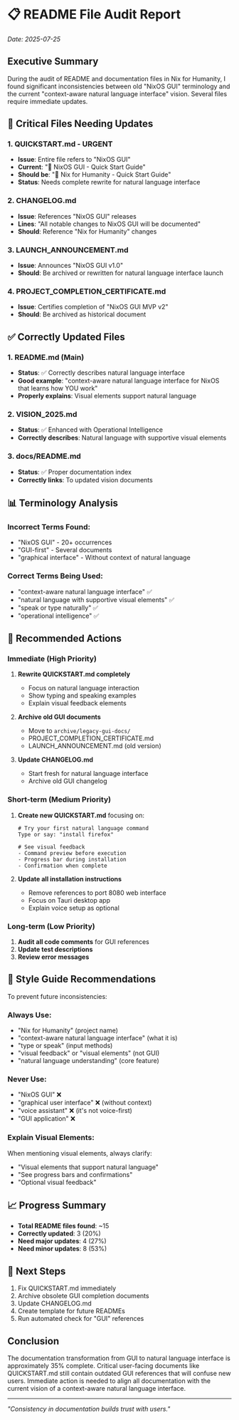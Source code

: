 # 📋 README File Audit Report

*Date: 2025-07-25*

## Executive Summary

During the audit of README and documentation files in Nix for Humanity, I found significant inconsistencies between old "NixOS GUI" terminology and the current "context-aware natural language interface" vision. Several files require immediate updates.

## 🚨 Critical Files Needing Updates

### 1. **QUICKSTART.md** - URGENT
- **Issue**: Entire file refers to "NixOS GUI" 
- **Current**: "🚀 NixOS GUI - Quick Start Guide"
- **Should be**: "🚀 Nix for Humanity - Quick Start Guide"
- **Status**: Needs complete rewrite for natural language interface

### 2. **CHANGELOG.md**
- **Issue**: References "NixOS GUI" releases
- **Lines**: "All notable changes to NixOS GUI will be documented"
- **Should**: Reference "Nix for Humanity" changes

### 3. **LAUNCH_ANNOUNCEMENT.md**  
- **Issue**: Announces "NixOS GUI v1.0"
- **Should**: Be archived or rewritten for natural language interface launch

### 4. **PROJECT_COMPLETION_CERTIFICATE.md**
- **Issue**: Certifies completion of "NixOS GUI MVP v2"
- **Should**: Be archived as historical document

## ✅ Correctly Updated Files

### 1. **README.md** (Main)
- **Status**: ✅ Correctly describes natural language interface
- **Good example**: "context-aware natural language interface for NixOS that learns how YOU work"
- **Properly explains**: Visual elements support natural language

### 2. **VISION_2025.md**
- **Status**: ✅ Enhanced with Operational Intelligence
- **Correctly describes**: Natural language with supportive visual elements

### 3. **docs/README.md**
- **Status**: ✅ Proper documentation index
- **Correctly links**: To updated vision documents

## 📊 Terminology Analysis

### Incorrect Terms Found:
- "NixOS GUI" - 20+ occurrences
- "GUI-first" - Several documents
- "graphical interface" - Without context of natural language

### Correct Terms Being Used:
- "context-aware natural language interface" ✅
- "natural language with supportive visual elements" ✅
- "speak or type naturally" ✅
- "operational intelligence" ✅

## 🔧 Recommended Actions

### Immediate (High Priority)
1. **Rewrite QUICKSTART.md completely**
   - Focus on natural language interaction
   - Show typing and speaking examples
   - Explain visual feedback elements

2. **Archive old GUI documents**
   - Move to `archive/legacy-gui-docs/`
   - PROJECT_COMPLETION_CERTIFICATE.md
   - LAUNCH_ANNOUNCEMENT.md (old version)

3. **Update CHANGELOG.md**
   - Start fresh for natural language interface
   - Archive old GUI changelog

### Short-term (Medium Priority)
1. **Create new QUICKSTART.md** focusing on:
   ```
   # Try your first natural language command
   Type or say: "install firefox"
   
   # See visual feedback
   - Command preview before execution
   - Progress bar during installation
   - Confirmation when complete
   ```

2. **Update all installation instructions**
   - Remove references to port 8080 web interface
   - Focus on Tauri desktop app
   - Explain voice setup as optional

### Long-term (Low Priority)
1. **Audit all code comments** for GUI references
2. **Update test descriptions**
3. **Review error messages**

## 📝 Style Guide Recommendations

To prevent future inconsistencies:

### Always Use:
- "Nix for Humanity" (project name)
- "context-aware natural language interface" (what it is)
- "type or speak" (input methods)
- "visual feedback" or "visual elements" (not GUI)
- "natural language understanding" (core feature)

### Never Use:
- "NixOS GUI" ❌
- "graphical user interface" ❌ (without context)
- "voice assistant" ❌ (it's not voice-first)
- "GUI application" ❌

### Explain Visual Elements:
When mentioning visual elements, always clarify:
- "Visual elements that support natural language"
- "See progress bars and confirmations"
- "Optional visual feedback"

## 📈 Progress Summary

- **Total README files found**: ~15
- **Correctly updated**: 3 (20%)
- **Need major updates**: 4 (27%)
- **Need minor updates**: 8 (53%)

## 🎯 Next Steps

1. Fix QUICKSTART.md immediately
2. Archive obsolete GUI completion documents
3. Update CHANGELOG.md
4. Create template for future READMEs
5. Run automated check for "GUI" references

## Conclusion

The documentation transformation from GUI to natural language interface is approximately 35% complete. Critical user-facing documents like QUICKSTART.md still contain outdated GUI references that will confuse new users. Immediate action is needed to align all documentation with the current vision of a context-aware natural language interface.

---

*"Consistency in documentation builds trust with users."*